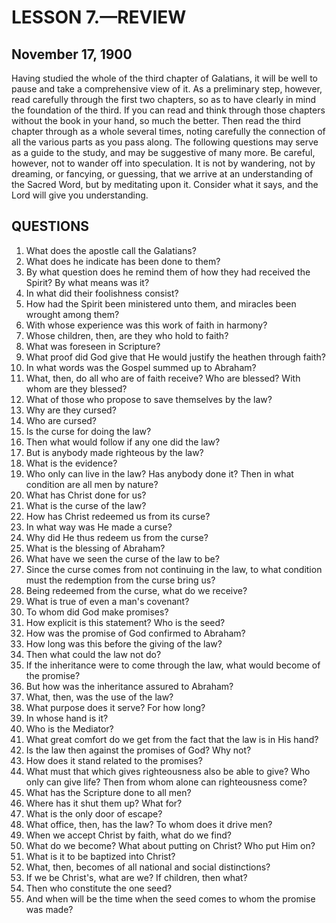 # LESSON 7.—REVIEW

## November 17, 1900

Having studied the whole of the third chapter of Galatians, it will be well to pause and take a comprehensive view of it. As a preliminary step, however, read carefully through the first two chapters, so as to have clearly in mind the foundation of the third. If you can read and think through those chapters without the book in your hand, so much the better. Then read the third chapter through as a whole several times, noting carefully the connection of all the various parts as you pass along. The following questions may serve as a guide to the study, and may be suggestive of many more. Be careful, however, not to wander off into speculation. It is not by wandering, not by dreaming, or fancying, or guessing, that we arrive at an understanding of the Sacred Word, but by meditating upon it. Consider what it says, and the Lord will give you understanding.

## QUESTIONS

1. What does the apostle call the Galatians?
2. What does he indicate has been done to them?
3. By what question does he remind them of how they had received the Spirit? By what means was it?
4. In what did their foolishness consist?
5. How had the Spirit been ministered unto them, and miracles been wrought among them?
6. With whose experience was this work of faith in harmony?
7. Whose children, then, are they who hold to faith?
8. What was foreseen in Scripture?
9. What proof did God give that He would justify the heathen through faith?
10. In what words was the Gospel summed up to Abraham?
11. What, then, do all who are of faith receive? Who are blessed? With whom are they blessed?
12. What of those who propose to save themselves by the law?
13. Why are they cursed?
14. Who are cursed?
15. Is the curse for doing the law?
16. Then what would follow if any one did the law?
17. But is anybody made righteous by the law?
18. What is the evidence?
19. Who only can live in the law? Has anybody done it? Then in what condition are all men by nature?
20. What has Christ done for us?
21. What is the curse of the law?
22. How has Christ redeemed us from its curse?
23. In what way was He made a curse?
24. Why did He thus redeem us from the curse?
25. What is the blessing of Abraham?
26. What have we seen the curse of the law to be?
27. Since the curse comes from not continuing in the law, to what condition must the redemption from the curse bring us?
28. Being redeemed from the curse, what do we receive?
29. What is true of even a man's covenant?
30. To whom did God make promises?
31. How explicit is this statement? Who is the seed?
32. How was the promise of God confirmed to Abraham?
33. How long was this before the giving of the law?
34. Then what could the law not do?
35. If the inheritance were to come through the law, what would become of the promise?
36. But how was the inheritance assured to Abraham?
37. What, then, was the use of the law?
38. What purpose does it serve? For how long?
39. In whose hand is it?
40. Who is the Mediator?
41. What great comfort do we get from the fact that the law is in His hand?
42. Is the law then against the promises of God? Why not?
43. How does it stand related to the promises?
44. What must that which gives righteousness also be able to give? Who only can give life? Then from whom alone can righteousness come?
45. What has the Scripture done to all men?
46. Where has it shut them up? What for?
47. What is the only door of escape?
48. What office, then, has the law? To whom does it drive men?
49. When we accept Christ by faith, what do we find?
50. What do we become? What about putting on Christ? Who put Him on?
51. What is it to be baptized into Christ?
52. What, then, becomes of all national and social distinctions?
53. If we be Christ's, what are we? If children, then what?
54. Then who constitute the one seed?
55. And when will be the time when the seed comes to whom the promise was made?